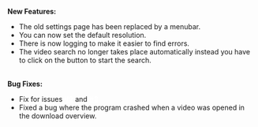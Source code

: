 <strong>New Features:</strong>

<ul>
<li style="text-align: left;">The old settings page has been replaced by a menubar.</li>
<li style="text-align: left;">You can now set the default resolution.</li>
<li style="text-align: left;">There is now logging to make it easier to find errors.</li>
<li style="text-align: left;">The video search no longer takes place automatically instead you have to click on the button to start the search.</li>
</ul>
<br>
<strong>Bug Fixes:</strong>
<ul>
    <li style="text-align: left;">
        Fix for issues
        <a href="https://github.com/PyFlat/YT-Downloader/issues/2" style="color: white; text-decoration: underline; font-weight: bold;">#2</a> and
        <a href="https://github.com/PyFlat/YT-Downloader/issues/3" style="color: white; text-decoration: underline; font-weight: bold;">#3</a>
    </li>
    <li style="text-align: left;">Fixed a bug where the program crashed when a video was opened in the download overview.</li>
</ul>
